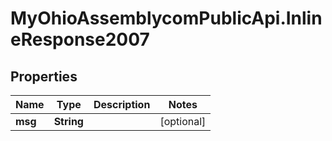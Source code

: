 # MyOhioAssemblycomPublicApi.InlineResponse2007

## Properties
Name | Type | Description | Notes
------------ | ------------- | ------------- | -------------
**msg** | **String** |  | [optional] 
